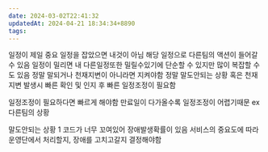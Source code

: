 ```yaml
---
date: 2024-03-02T22:41:32
updatedAt: 2024-04-21 18:34:34+8890
tags: 
---
```

일정이 제일 중요
일정을 잡았으면 내것이 아님
해당 일정으로 다른팀의 액션이 들어갈 수 있음
일정이 밀리면 내 다른일정또한 밀릴수있기에 
단순할 수 있지만 많이 복잡할 수도 있음
정말 말되거나 천재지변이 아니라면 지켜야함
정말 말도안되는 상황 혹은 천재지변 발생시 빠른 확인 및 인지 후 빠른 일정조정이 필요함

일정조정이 필요하다면 빠르게 해야함
만료일이 다가올수록 일정조정이 어렵기때문
ex 다른팀의 상황

말도안되는 상황 1
코드가 너무 꼬여있어 장애발생확률이 있음
서비스의 중요도에 따라 운영단에서 처리할지, 장애를 고치고갈지 결정해야함